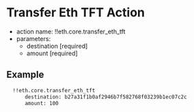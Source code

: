 # Transfer Eth TFT Action

- action name: !!eth.core.transfer_eth_tft
- parameters:
  - destination [required]
  - amount [required]

## Example

```md
  !!eth.core.transfer_eth_tft
      destination: b27a31f1b0af2946b7f582768f03239b1ec07c2c
      amount: 100
```
